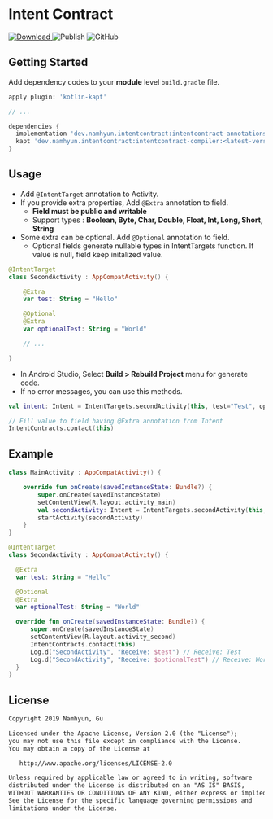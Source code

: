 # Intent Contract

[ ![Download](https://api.bintray.com/packages/namhyun-gu/intentcontract/intentcontract-compiler/images/download.svg) ](https://bintray.com/namhyun-gu/intentcontract/intentcontract-compiler/_latestVersion)
![Publish](https://github.com/namhyun-gu/intent-contract/workflows/Publish/badge.svg)
![GitHub](https://img.shields.io/github/license/namhyun-gu/intent-contract)

## Getting Started

Add dependency codes to your **module** level `build.gradle` file.

```groovy
apply plugin: 'kotlin-kapt'

// ...

dependencies {
  implementation 'dev.namhyun.intentcontract:intentcontract-annotations:<latest-version>'
  kapt 'dev.namhyun.intentcontract:intentcontract-compiler:<latest-version>'
}
```

## Usage

- Add `@IntentTarget` annotation to Activity.
- If you provide extra properties, Add `@Extra` annotation to field.
  - **Field must be public and writable**
  - Support types : **Boolean, Byte, Char, Double, Float, Int, Long, Short, String**
- Some extra can be optional. Add `@Optional` annotation to field.
  - Optional fields generate nullable types in IntentTargets function. If value is null, field keep initalized value.

```kotlin
@IntentTarget
class SecondActivity : AppCompatActivity() {

    @Extra
    var test: String = "Hello"

    @Optional
    @Extra
    var optionalTest: String = "World"

    // ...

}
```

- In Android Studio, Select **Build > Rebuild Project** menu for generate code.
- If no error messages, you can use this methods.

```kotlin
val intent: Intent = IntentTargets.secondActivity(this, test="Test", optionalTest=null)
```

```kotlin
// Fill value to field having @Extra annotation from Intent
IntentContracts.contact(this)
```

## Example

```kotlin
class MainActivity : AppCompatActivity() {

    override fun onCreate(savedInstanceState: Bundle?) {
        super.onCreate(savedInstanceState)
        setContentView(R.layout.activity_main)
        val secondActivity: Intent = IntentTargets.secondActivity(this, test="Test", optionalTest=null)
        startActivity(secondActivity)
    }
}
```

```kotlin
@IntentTarget
class SecondActivity : AppCompatActivity() {

  @Extra
  var test: String = "Hello"

  @Optional
  @Extra
  var optionalTest: String = "World"

  override fun onCreate(savedInstanceState: Bundle?) {
      super.onCreate(savedInstanceState)
      setContentView(R.layout.activity_second)
      IntentContracts.contact(this)
      Log.d("SecondActivity", "Receive: $test") // Receive: Test
      Log.d("SecondActivity", "Receive: $optionalTest") // Receive: World
  }
}
```

## License

```xml
Copyright 2019 Namhyun, Gu

Licensed under the Apache License, Version 2.0 (the "License");
you may not use this file except in compliance with the License.
You may obtain a copy of the License at

   http://www.apache.org/licenses/LICENSE-2.0

Unless required by applicable law or agreed to in writing, software
distributed under the License is distributed on an "AS IS" BASIS,
WITHOUT WARRANTIES OR CONDITIONS OF ANY KIND, either express or implied.
See the License for the specific language governing permissions and
limitations under the License.
```
